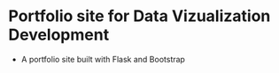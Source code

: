 # Portfolio site for Data Vizualization Development

- A portfolio site built with Flask and Bootstrap
